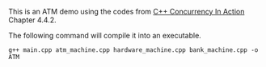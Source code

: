 This is an ATM demo using the codes from [C++ Concurrency In Action](https://www.manning.com/books/c-plus-plus-concurrency-in-action) Chapter 4.4.2.

The following command will compile it into an executable.
```
g++ main.cpp atm_machine.cpp hardware_machine.cpp bank_machine.cpp -o ATM
```
